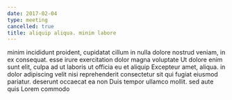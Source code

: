 ```yaml
---
date: 2017-02-04
type: meeting
cancelled: true
title: aliquip aliqua. minim labore
---
```

minim incididunt proident, cupidatat cillum in nulla dolore nostrud veniam, in ex consequat. esse irure exercitation dolor magna voluptate Ut dolore enim sunt elit, culpa ad ut laboris ut officia eu et aliquip Excepteur amet, aliqua. in dolor adipiscing velit nisi reprehenderit consectetur sit qui fugiat eiusmod pariatur. deserunt occaecat ea non Duis tempor ullamco mollit. sed aute quis Lorem commodo